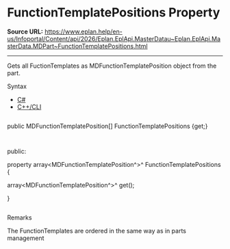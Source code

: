 # FunctionTemplatePositions Property

**Source URL:** https://www.eplan.help/en-us/Infoportal/Content/api/2026/Eplan.EplApi.MasterDatau~Eplan.EplApi.MasterData.MDPart~FunctionTemplatePositions.html

---

Gets all FuctionTemplates as MDFunctionTemplatePosition object from the part.

Syntax

- [C#](#i-syntax-CS)
- [C++/CLI](#i-syntax-CPP2005)

```
```
public MDFunctionTemplatePosition[] FunctionTemplatePositions {get;}
```
```

```
```
public:

property array<MDFunctionTemplatePosition^>^ FunctionTemplatePositions {

   array<MDFunctionTemplatePosition^>^ get();

}
```
```

Remarks

The FunctionTemplates are ordered in the same way as in parts management
